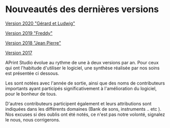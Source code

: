 # Nouveautés des dernières versions

[Version 2020 "Gérard et Ludwig"](2020/Whats_new_APrintStudio_2020_q2.md)

[Version 2019 "Freddy"](2019/Whats_new_APrintStudio_2019.md)

[Version 2018 "Jean Pierre"](2018/Whats_new_APrintStudio_2018.md)

[Version 2017](2017/Whats_new_APrintStudio_2017.md)

APrint Studio évolue au rythme de une à deux versions par an. Pour ceux qui ont l'habitude d'utiliser le logiciel,  une synthèse réalisée par nos soins est présentée ci dessous.

Les sont notées avec l'année de sortie, ainsi que des noms de contributeurs importants ayant participés significativement à l'amélioration du logiciel, pour le bonheur de tous. 

D'autres contributeurs participent également et leurs attributions sont indiquées dans les différents domaines (Bank de sons, instruments .. etc ). Nos excuses si des oublis ont été notés, ce n'est pas notre volonté, signalez le nous, nous corrigerons.


